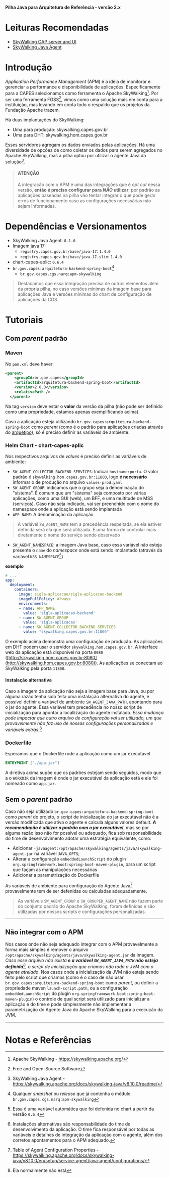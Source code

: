 **Pilha Java para Arquitetura de Referência - versão 2.x**

# Leituras Recomendadas

- [SkyWalking OAP server and UI](https://skywalking.apache.org/docs/main/v9.1.0/readme/)
- [SkyWalking Java Agent](https://skywalking.apache.org/docs/skywalking-java/v8.10.0/readme/)

# Introdução

_Application Performance Management_ (APM) é a ideia de monitorar e gerenciar a performance e disponibilidade de aplicações. Especificamente para a CAPES selecionamos como ferramenta o Apache SkyWalking[^SkyWalking]. Por ser uma ferramenta FOSS[^foss], vimos como uma solução mais em conta para a instituição, mas levando em conta todo o respaldo que os projetos da Fundação Apache trazem.

Há duas implantações do SkyWalking:

- Uma para produção: skywalking.capes.gov.br
- Uma para DHT: skywalking.hom.capes.gov.br

Esses servidores agregam os dados enviados pelas aplicações. Há uma diversidade de opções de como coletar os dados para serem agregados no Apache SkyWalking, mas a pilha optou por utilizar o agente Java da solução[^SW-java-agent].

> #### ATENÇÃO
> A integração com o APM é uma das integrações que é _opt out_ nessa versão, **então é preciso configurar para _NÃO_ utilizar**; por padrão as aplicações baseadas na pilha vão tentar integrar o que pode gerar erros de funcionamento caso as configurações necessárias não sejam informadas.

# Dependências e Versionamentos

- SkyWalking Java Agent: `8.1.0`
- Imagem java 17:
  - `registry.capes.gov.br/base/java-17`: `1.4.0`
  - `registry.capes.gov.br/base/java-17-slim`: `1.4.0`
- chart-capes-aplic: `0.6.4`
- `br.gov.capes:arquitetura-backend-spring-boot`[^parent-vers]
  - `br.gov.capes.cgs.narq:apm-skywalking`

> Destacamos que essa integração precisa de outros elementos além da própria pilha, no caso versões mínimas da imagem base para aplicações Java e versões mínimas do chart de configuração de aplicações da CGS.

# Tutoriais

## Com _parent_ padrão

### Maven

No `pom.xml` deve haver:

```xml
<parent>
    <groupId>br.gov.capes</groupId>
    <artifactId>arquitetura-backend-spring-boot</artifactId>
    <version>2.0.0</version>
    <relativePath />
  </parent>
```

Na tag `version` deve estar o **valor** da versão da pilha (não pode ser definido como uma propriedade, estamos apenas exemplificando acima).

Caso a aplicação esteja utilizando `br.gov.capes:arquitetura-backend-spring-boot` como _parent_ (como é o padrão para aplicações criadas através do [arquétipo](./ARQUETIPO.md)), só é preciso definir as variáveis de ambiente.


### Helm Chart - chart-capes-aplic

Nos respectivos arquivos de _values_ é preciso definir as variáveis de ambiente:

- `SW_AGENT_COLLECTOR_BACKEND_SERVICES`: Indicar `hostname:porta`. O valor padrão é `skywalking.hom.capes.gov.br:11800`, logo **é necessário** informar o de produção no arquivo `values-prod.yaml`
- `SW_AGENT_GROUP`: indicamos que o grupo seja a denominação do "sistema". É comum que um "sistema" seja composto por várias aplicações, como uma GUI (web), um BFF, e uma multitude de MSS (serviços). Caso não seja indicado, vai ser preenchido com o nome do namespace onde a aplicação está sendo implantada
- `APP_NAME`: A denominação da aplicação

> A variável `SW_AGENT_NAME` tem a precedência respeitada, se ela estiver definida será ela que será utilizada. É uma forma de controlar mais diretamente o nome do serviço sendo observado

- `SW_AGENT_NAMESPACE`: a imagem Java base, caso essa variável não esteja presente o `name` do _namespace_ onde está sendo implantado (através da variável `K8S_NAMESPACE`[^k8s-namespace])

**exemplo**
```yaml
# ...
app:
  deployment:
    containers:
      image: sigla-aplicacao/sigla-aplicacao-backend
      imagePullPolicy: Always
      environments:
      - name: APP_NAME
        value: 'sigla-aplicacao-backend'
      - name: SW_AGENT_GROUP
        value: 'sigla-aplicacao'
      - name: SW_AGENT_COLLECTOR_BACKEND_SERVICES
        value: "skywalking.capes.gov.br:11800"
```

O exemplo acima demonstra uma configuração de produção. As aplicações em DHT podem usar o servidor `skywalking.hom.capes.gov.br`. A interface web da aplicação está disponível na porta `8080` ([http://skywalking.hom.capes.gov.br:8080](http://skywalking.hom.capes.gov.br:8080)).
As aplicações se conectam ao SkyWalking pela porta `11800`.

#### Instalação alternativa

Caso a imagem da aplicação não seja a imagem base para Java, ou por alguma razão tenha sido feita uma instalação alternativa do agente, é possível definir a variável de ambiente `SW_AGENT_JAVA_PATH`, apontando para o jar do agente. Essa variável tem precedência no nosso script de inicialização para apontar a locallização do agente instalado. _Essa mudança pode impactar que outro arquivo de configuração vai ser utilizado, um que provavelmente não faz uso de nossas configurações personalizadas e variáveis extras_.[^instalacoes-alternativas]

### Dockerfile

Esperamos que o Dockerfile rode a aplicação como um jar executável

```Dockerfile
ENTRYPOINT ["./app.jar"]
```
A diretiva acima supõe que os padrões estejam sendo seguidos, modo que a o `WORKDIR` da imagem é onde o jar executável da aplicação está e ele foi nomeado como `app.jar`.

## Sem o _parent_ padrão

Caso não seja utilizado `br.gov.capes:arquitetura-backend-spring-boot` como _parent_ do projeto, o script de inicialização do jar executável não é a versão modificada que ativa o agente e calcula alguns valores default. _**A recomendação é utilizar o padrão com o jar executável**_, mas se por alguma razão isso não for possível ou adequado, fica sob responsabilidade do time de desenvolvimento adotar uma estratégia equivalente, como:

- Adicionar `-javaagent:/opt/apache/skywalking/agents/java/skywalking-agent.jar` na variável `JAVA_OPTS`;
- Alterar a configuração `embeddedLaunchScript` do plugin `org.springframework.boot:spring-boot-maven-plugin`, para um script que façam as manipulações necessárias
- Adicionar a parametrização do Dockerfile

As variáveis de ambiente para configuração do Agente Java[^SW-java-agent-configs] provavelmente tem de ser defenidas ou calculadas adequadamente.
> As variáveis `SW_AGENT_GROUP` e `SW_GROUPED_AGENT_NAME` não fazem parte do conjunto padrão do Apache SkyWalking, foram definidas e são utilizadas por nossos scripts e configurações personalizadas.

---

## Não integrar com o APM

Nos casos onde não seja adequado integrar com o APM provavelmente a forma mais simples é remover o arquivo `/opt/apache/skywalking/agents/java/skywalking-agent.jar` da imagem. _Caso esse arquivo não exista **e a variável `SW_AGENT_JAVA_PATH` não esteja definida**[^SW-agentpath-unset], o script de inicialização que criamos não roda a JVM com o agente atrelado_. Nos casos onde a inicialização da JVM não esteja sendo feito pelo script que criamos (como é o caso de não usar `br.gov.capes:arquitetura-backend-spring-boot` como _parent_, ou definir a propriedade maven `launch-script.path`, ou a configuração `embeddedLaunchScript` do plugin `org.springframework.boot:spring-boot-maven-plugin`) o controle de qual script será utilizado para inicializar a aplicação é do time e pode simplesmente não implementar a parametrização do Agente Java do Apache SkyWalking para a execução da JVM.

---

# Notas e Referências

[^parent-vers]: Qualquer _snapshot_ ou _release_ que já contenha o módulo `br.gov.capes.cgs.narq:apm-skywalking`
[^k8s-namespace]: Essa é uma variável automática que foi defenida no chart a partir da versão `0.6.4`
[^SW-java-agent-configs]: Table of Agent Configuration Properties -
 https://skywalking.apache.org/docs/skywalking-java/v8.10.0/en/setup/service-agent/java-agent/configurations/
[^SkyWalking]: Apache SkyWalking - https://skywalking.apache.org/
[^foss]: Free and Open-Source Software
[^SW-java-agent]: SkyWalking Java Agent - https://skywalking.apache.org/docs/skywalking-java/v8.10.0/readme/
[^SW-agentpath-unset]: Ela normalmente não está
[^instalacoes-alternativas]: Instalações alternativas são responsabilidade do time de desenvolvimento da aplicação. O time fica responsável por todas as variáveis e detalhes de integração da aplicação com o agente, além dos corretos apontamentos para o APM adequado.
